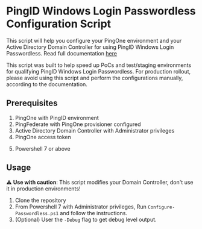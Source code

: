 # PingID Windows Login Passwordless Configuration Script
 
This script will help you configure your PingOne environment and your Active Directory Domain Controller for using PingID Windows Login Passwordless.
Read full documentation [here](https://docs.pingidentity.com/bundle/pingid/page/haa1637494996308.html)

This script was built to help speed up PoCs and test/staging environments for qualifying PingID Windows Login Passwordless. For production rollout, please avoid using this script and perform the configurations manually, according to the documentation.

## Prerequisites

1. PingOne with PingID environment 
2. PingFederate with PingOne provisioner configured
3. Active Directory Domain Controller with Administrator privileges
3. PingOne access token
<!--TODO: Add links to the docs-->
5. Powershell 7 or above

## Usage

:warning: **Use with caution**: This script modifies your Domain Controller, don't use it in production environments!
1. Clone the repository 
2. From Powershell 7 with Administrator privileges, Run `Configure-Passwordless.ps1` and follow the instructions.
4. (Optional) User the `-Debug` flag to get debug level output.
